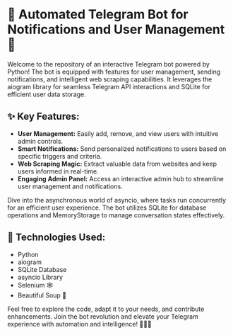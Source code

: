 # 🤖 Automated Telegram Bot for Notifications and User Management 📡

Welcome to the repository of an interactive Telegram bot powered by Python! The bot is equipped with features for user management, sending notifications, and intelligent web scraping capabilities. It leverages the aiogram library for seamless Telegram API interactions and SQLite for efficient user data storage.

## ✨ Key Features:
- **User Management:** Easily add, remove, and view users with intuitive admin controls.
- **Smart Notifications:** Send personalized notifications to users based on specific triggers and criteria.
- **Web Scraping Magic:** Extract valuable data from websites and keep users informed in real-time.
- **Engaging Admin Panel:** Access an interactive admin hub to streamline user management and notifications.

Dive into the asynchronous world of asyncio, where tasks run concurrently for an efficient user experience. The bot utilizes SQLite for database operations and MemoryStorage to manage conversation states effectively.

## 🚀 Technologies Used:
- Python
- aiogram
- SQLite Database
- asyncio Library
- Selenium 🕸️
- Beautiful Soup 🥣

Feel free to explore the code, adapt it to your needs, and contribute enhancements. Join the bot revolution and elevate your Telegram experience with automation and intelligence! 🤖🔥✨
